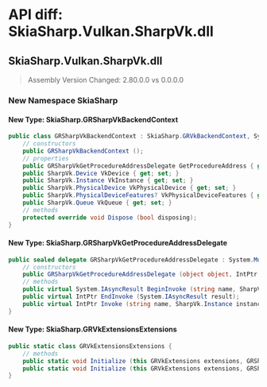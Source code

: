 # API diff: SkiaSharp.Vulkan.SharpVk.dll

## SkiaSharp.Vulkan.SharpVk.dll

> Assembly Version Changed: 2.80.0.0 vs 0.0.0.0

### New Namespace SkiaSharp

#### New Type: SkiaSharp.GRSharpVkBackendContext

```csharp
public class GRSharpVkBackendContext : SkiaSharp.GRVkBackendContext, System.IDisposable {
	// constructors
	public GRSharpVkBackendContext ();
	// properties
	public GRSharpVkGetProcedureAddressDelegate GetProcedureAddress { get; set; }
	public SharpVk.Device VkDevice { get; set; }
	public SharpVk.Instance VkInstance { get; set; }
	public SharpVk.PhysicalDevice VkPhysicalDevice { get; set; }
	public SharpVk.PhysicalDeviceFeatures? VkPhysicalDeviceFeatures { get; set; }
	public SharpVk.Queue VkQueue { get; set; }
	// methods
	protected override void Dispose (bool disposing);
}
```

#### New Type: SkiaSharp.GRSharpVkGetProcedureAddressDelegate

```csharp
public sealed delegate GRSharpVkGetProcedureAddressDelegate : System.MulticastDelegate, System.ICloneable, System.Runtime.Serialization.ISerializable {
	// constructors
	public GRSharpVkGetProcedureAddressDelegate (object object, IntPtr method);
	// methods
	public virtual System.IAsyncResult BeginInvoke (string name, SharpVk.Instance instance, SharpVk.Device device, System.AsyncCallback callback, object object);
	public virtual IntPtr EndInvoke (System.IAsyncResult result);
	public virtual IntPtr Invoke (string name, SharpVk.Instance instance, SharpVk.Device device);
}
```

#### New Type: SkiaSharp.GRVkExtensionsExtensions

```csharp
public static class GRVkExtensionsExtensions {
	// methods
	public static void Initialize (this GRVkExtensions extensions, GRSharpVkGetProcedureAddressDelegate getProc, SharpVk.Instance instance, SharpVk.PhysicalDevice physicalDevice);
	public static void Initialize (this GRVkExtensions extensions, GRSharpVkGetProcedureAddressDelegate getProc, SharpVk.Instance instance, SharpVk.PhysicalDevice physicalDevice, string[] instanceExtensions, string[] deviceExtensions);
}
```

